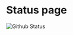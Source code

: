 # Status page

![Github Status](https://github.com/jsworld/main/actions/workflows/main.yml/badge.svg?branch=feature-1)
